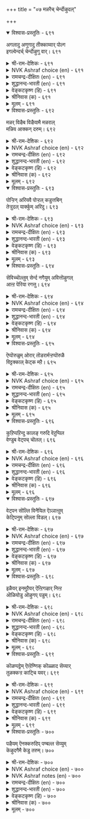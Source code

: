 +++
title = "०७ मन्नरैच् चेर्न्दॊऴुदल्"

+++


<details open><summary>विश्वास-प्रस्तुतिः - ६९१</summary>

अगलादु अणुगादु तीक्काय्वार् पोल्ग  
इगल्वेन्दर्च् चेर्न्दॊऴुगु वार्।       ६९१
</details>

<details><summary>श्री-राम-देशिकः - ६९१</summary>

अधिकारः ७०. राजसेवा  
सचिवो नातिदूरे स्यात् राज्ञो नात्यन्तसन्निधौ ।  
शैत्यबाधानिवृत्त्यर्थं यथाग्निकटं गतः ॥ ६९१॥
</details>

<details><summary>NVK Ashraf choice (en) - ६९१</summary>

०६९१
Courtiers round a king, like men before a fire,
Should be neither too far nor too near.
(P.S. Sundaram)
</details>

<details><summary>रामचन्द्र-दीक्षितः (en) - ६९१</summary>

691\. akalātu, aṇukātu, tīk kāyvār pōlka-  
ikal vēntarc cērntu oḻukuvār.  
691\. Those who personally serve the monarch do not go too near him or too far away from him, like those who warm themselves by the fire side.  
</details>

<details><summary>शुद्धानन्द-भारती (en) - ६९१</summary>

1\. அகலாது அணுகாது தீக்காய்வார் போல்க  
இகல்வேந்தர்ச் சேர்ந்தொழுகு வார்.  
Move with hostile kings as with fire  
Not coming close nor going far.        691  
</details>

<details><summary>वेङ्कटकृष्ण (हि) - ६९१</summary>

691
दूर न पास न रह यथा, तापों उसी प्रकार ।  
भाव-बदलते भूप से, करना है व्यवहार ॥
</details>

<details><summary>श्रीनिवास (क) - ६९१</summary>

691. विचित्रवागि वर्तिसुव राजरन्नु सेरि बाळुव मन्त्रिगळु, (चळियल्लि) बॆङ्कि कायिसुववरन्तॆ, हॆच्चु निकटवागिरदॆयू,
हॆच्चु दूरवागिरदॆयू इरबेकु.

</details>

<details><summary>मूलम् - ६९१</summary>

अगलादु अणुगादु तीक्काय्वार् पोल्ग
इगल्वेन्दर्च् चेर्न्दॊऴुगु वार्। ६९१
</details>

<details open><summary>विश्वास-प्रस्तुतिः - ६९२</summary>

मन्नर् विऴैब विऴैयामै मन्नराल्  
मन्निय आक्कन् दरुम्।       ६९२
</details>

<details><summary>श्री-राम-देशिकः - ६९२</summary>

राजवाञ्छितवस्तूनि स्वयं लब्धुमानिच्छते ।  
मान्त्रिणे पार्थिवो दद्यादखिलं तेन वाञ्छितम् ॥ ६९२॥
</details>

<details><summary>NVK Ashraf choice (en) - ६९२</summary>

०६९२
The way to gain gifts from a king
Is not to covet what he covets.
(P.S. Sundaram)
</details>

<details><summary>रामचन्द्र-दीक्षितः (en) - ६९२</summary>

692\. maṉṉar viḻaipa viḻaiyāmai, maṉṉarāṉ  
maṉṉiya ākkam tarum.

692\. Not to covet those things which are desired by the monarch produce lasting wealth.  
</details>

<details><summary>शुद्धानन्द-भारती (en) - ६९२</summary>

2\. மன்னர் விழைப விழையாமை மன்னரால்  
மன்னிய ஆக்கம் தரும்.  
Crave not for things which kings desire  
This brings thee their fruitful favour.        692  
</details>

<details><summary>वेङ्कटकृष्ण (हि) - ६९२</summary>

692
राजा को जो प्रिय रहें, उनकी हो नहिं चाह ।  
उससे स्थायी संपदा, दिलायगा नरनाह ॥
</details>

<details><summary>श्रीनिवास (क) - ६९२</summary>

692. अरसरन्नु कूडिबाळुववरु अरसरु बयसिद वस्तुगळन्नु तावु बयसदिद्दल्लि, अरसरिन्दले नॆलॆयाद ऐश्वर्यवन्नु
पडॆदु बाळुत्तारॆ.

</details>

<details><summary>मूलम् - ६९२</summary>

मऩ्ऩर् विऴैब विऴैयामै मऩ्ऩराल्
मऩ्ऩिय आक्कन् दरुम्। ६९२
</details>

<details open><summary>विश्वास-प्रस्तुतिः - ६९३</summary>

पोऱ्ऱिन् अरियवै पोऱ्ऱल् कडुत्तबिन्  
तेऱ्ऱुदल् यार्क्कुम् अरिदु।       ६९३
</details>

<details><summary>श्री-राम-देशिकः - ६९३</summary>

आत्मरक्षणवाञ्छा चेत् राजाप्रीतिं तु मा भज ।  
अप्रसन्ने महिपाले न शक्यं तस्य सान्त्वनम् ॥ ६९३॥
</details>

<details><summary>NVK Ashraf choice (en) - ६९३</summary>

०६९३
Beware and ward off faults.
Suspicion once aroused is hard to clear. *
(P.S. Sundaram)
</details>

<details><summary>रामचन्द्र-दीक्षितः (en) - ६९३</summary>

693\. pōṟṟiṉ ariyavai pōṟṟal-kaṭuttapiṉ,  
tēṟṟutal yārkkum aritu.

693\. To save himself a minister must avoid gross faults, for it is difficult to please, once being found fault with.  
</details>

<details><summary>शुद्धानन्द-भारती (en) - ६९३</summary>

3\. போற்றின் அரியவை போற்றல் கடுத்தபின்  
தேற்றுதல் யார்க்கும் அரிது.  
Guard thyself from petty excess  
Suspected least, there's no redress.        693  
</details>

<details><summary>वेङ्कटकृष्ण (हि) - ६९३</summary>

693
यदि बचना है तो बचो, दोषों से विकराल ।  
समाधान सभव नहीं, शक करते नरपाल ॥
</details>

<details><summary>श्रीनिवास (क) - ६९३</summary>

693. (अरसनन्नु सेरि बाळुववरु) तम्मन्नु कादुकॊळ्ळबेकादरॆ, तीव्रवाद तप्पुगळु सम्भविसदन्तॆ ऎच्चरिकॆयिन्दिरबेकु.
ऒम्मॆ (अरसन) संशयक्कॆ ईडादरॆ, अदन्नु तिळियागुवन्तॆ बगॆहरिसुवुदु यारिगू साध्य.

</details>

<details><summary>मूलम् - ६९३</summary>

पोऱ्ऱिऩ् अरियवै पोऱ्ऱल् कडुत्तबिऩ्
तेऱ्ऱुदल् यार्क्कुम् अरिदु। ६९३
</details>

<details open><summary>विश्वास-प्रस्तुतिः - ६९४</summary>

सॆविच्चॊल्लुम् सेर्न्द नगैयुम् अवित्तॊऴुगल्  
आऩ्ऱ पॆरिया रगत्तु।       ६९४
</details>

<details><summary>श्री-राम-देशिकः - ६९४</summary>

राज्ञि पश्यति चान्येषां श्रोत्रयोर्गुप्तभाषणम् ।  
सहान्यैर्हास्यवचनं प्रयोक्तव्यं न मन्त्रिणा ॥ ६९४॥
</details>

<details><summary>NVK Ashraf choice (en) - ६९४</summary>

०६९४
Whisper not, nor exchange smiles,
Amidst illustrious august men. *
( Shuddhananda Bharatiar)
</details>

<details><summary>रामचन्द्र-दीक्षितः (en) - ६९४</summary>

694\. cevic collum, cērnta nakaiyum, avittu oḻukal-  
āṉṟa periyār akattu!.

694\. In the presence of the great avoid whispering and smiling.  
</details>

<details><summary>शुद्धानन्द-भारती (en) - ६९४</summary>

4\. செவிச்சொல்லும் சேர்ந்த நகையும் அவித்தொழுகல்  
ஆன்ற பெரியா ரகத்து.  
Whisper not; nor smile exchange  
Amidst august men's assemblage.        694  
</details>

<details><summary>वेङ्कटकृष्ण (हि) - ६९४</summary>

694
कानाफूसी साथ ही, हँसी अन्य के साथ ।  
महाराज के साथ में, छोड़ो इनका साथ ॥
</details>

<details><summary>श्रीनिवास (क) - ६९४</summary>

694. बलशालिगळाद अरसर सम्मुखदल्लि, बेरॊब्बरॊन्दिगॆ किवियल्लि पिसुगुट्टुवुदागली, नगॆयाडुवुदागली
माडदन्तॆ नडॆदुकॊळ्ळबेकु.

</details>

<details><summary>मूलम् - ६९४</summary>

सॆविच्चॊल्लुम् सेर्न्द नगैयुम् अवित्तॊऴुगल्
आऩ्ऱ पॆरिया रगत्तु। ६९४
</details>

<details open><summary>विश्वास-प्रस्तुतिः - ६९५</summary>

ऎप्पॊरुळुम् ओरार् तॊडरार्मऱ्ऱप्पॊरुळै  
विट्टक्काल् केट्क मऱै।       ६९५
</details>

<details><summary>श्री-राम-देशिकः - ६९५</summary>

रहस्यं भाषते राजा यद्यन्येर्नैव तच्छुणु ।  
प्रश्नं न कुर्यात् किं वेति तेनोक्तं चेत् तदा श‍ृणु ॥ ६९५॥
</details>

<details><summary>NVK Ashraf choice (en) - ६९५</summary>

०६९५
Don't eavesdrop or pursue a king's secret.
Rather listen when secrets are revealed. *
(P.S. Sundaram), (Satguru Subramuniyaswami)
</details>

<details><summary>रामचन्द्र-दीक्षितः (en) - ६९५</summary>

695\. ep poruḷum ōrār, toṭarār, maṟṟu ap poruḷai  
viṭṭakkāl kēṭka, maṟai!.

695\. Let not the minister lend ear to the king’s secret or be inquisitive to know it. But let him listen to it when the king reveals it.  
</details>

<details><summary>शुद्धानन्द-भारती (en) - ६९५</summary>

5\. எப்பொருளும் ஓரார் தொடரார்மற் றப்பொருளை  
விட்டக்கால் கேட்க மறை.  
Hear not, ask not the king's secret  
Hear only when he lets it out.        695  
</details>

<details><summary>वेङ्कटकृष्ण (हि) - ६९५</summary>

695
छिपे सुनो मत भेद को, पूछो मत 'क्या बात' ।  
प्रकट करे यदि नृप स्वयं, तो सुन लो वह बात ॥
</details>

<details><summary>श्रीनिवास (क) - ६९५</summary>

695. अरसरु, रहस्यवागि मातनाडुवाग मन्त्रिगळुयाव विषयवन्नागली, कद्दु केळदॆ, प्रश्नॆगळ मळॆसुरिसदॆ, आ
विषयवन्नु अवरे प्रकटवागि हेळुवाग केळि तिळिदुकॊळ्ळुवुदे धर्म.

</details>

<details><summary>मूलम् - ६९५</summary>

ऎप्पॊरुळुम् ओरार् तॊडरार्मऱ् ऱप्पॊरुळै
विट्टक्काल् केट्क मऱै। ६९५
</details>

<details open><summary>विश्वास-प्रस्तुतिः - ६९६</summary>

कुऱिप्पऱिन्दु कालङ् गरुदि वॆऱुप्पिल  
वेण्डुब वेट्पच् चॊलल्।       ६९६
</details>

<details><summary>श्री-राम-देशिकः - ६९६</summary>

ज्ञात्वेङ्गितं च कालं च भूपतेर्यत्तु वाञ्छितम् ।  
अनिराकरणीयं तत् मन्त्री बूयान्मनोहरम् ॥ ६९६॥
</details>

<details><summary>NVK Ashraf choice (en) - ६९६</summary>

०६९६
Know his mood, consider the moment,
Avoid the unpleasant and speak the needful.
(N.V.K. Ashraf)
</details>

<details><summary>रामचन्द्र-दीक्षितः (en) - ६९६</summary>

696\. kuṟippu aṟintu, kālam karuti, veṟuppu ila  
vēṇṭupa, vēṭpac colal!.

696\. Watch the mood of the monarch. Talk to him pleasantly and inoffensively.  
</details>

<details><summary>शुद्धानन्द-भारती (en) - ६९६</summary>

6\. குறிப்பறிந்து காலம் கருதி வெறுப்பில்  
வேண்டுப வேட்பச் சொலல்.  
Discern his mood and time and tell  
No dislikes but what king likes well.        696  
</details>

<details><summary>वेङ्कटकृष्ण (हि) - ६९६</summary>

696
भाव समझ समयज्ञ हो, छोड़ घृणित सब बात ।  
नृप-मनचाहा ढंग से, कह आवश्यक बात ॥
</details>

<details><summary>श्रीनिवास (क) - ६९६</summary>

696. अरसर सञ्ज्ञॆयन्नु अरितु, तक्क कालवन्नु ऎदुरुनोडि, अहितवागदन्तॆ, अपेक्षॆपडुव सङ्गतिगळन्नु (अवरिगॆ)
इष्टवागुवन्तॆ हेळबेकु.

</details>

<details><summary>मूलम् - ६९६</summary>

कुऱिप्पऱिन्दु कालङ् गरुदि वॆऱुप्पिल
वेण्डुब वेट्पच् चॊलल्। ६९६
</details>

<details open><summary>विश्वास-प्रस्तुतिः - ६९७</summary>

वेट्पन सॊल्लि विनैयिल ऎञ्ञाऩ्ऱुम्  
केट्पिनुम् सॊल्ला विडल्।       ६९७
</details>

<details><summary>श्री-राम-देशिकः - ६९७</summary>

पृष्टोऽप्यर्थसम्युक्तं वाक्यं बूयान्महीपतौ ।  
पृष्टोऽपि व्यर्थवचनं न वदेत् सचिव ः स्वयम् ॥ ६९७॥
</details>

<details><summary>NVK Ashraf choice (en) - ६९७</summary>

०६९७
Tell the useful and even when asked
Avoid always the useless.
(P.S. Sundaram)
</details>

<details><summary>रामचन्द्र-दीक्षितः (en) - ६९७</summary>

697\. vēṭpaṉa colli, viṉai ila eññāṉṟum  
kēṭpiṉum, collā viṭal!.

697\. Speak desirable things though unasked, but abstain from profitless talk although solicited by him.  
</details>

<details><summary>शुद्धानन्द-भारती (en) - ६९७</summary>

7\. வேட்பன சொல்லி வினையில எஞ்ஞான்றும்  
கேட்பினும் சொல்லா விடல்.  
Tell pleasing things; and never tell  
Even if pressed what is futile.        697  
</details>

<details><summary>वेङ्कटकृष्ण (हि) - ६९७</summary>

697
नृप से वांछित बात कह, मगर निरर्थक बात ।  
पूछें तो भी बिन कहे, सदा त्याग वह बात ॥
</details>

<details><summary>श्रीनिवास (क) - ६९७</summary>

697. अरसरु इष्टपदुवन्थ सङ्गतिगळन्नु (मात्र) हेळि, अनुपयुक्त विषयगळन्नु अवरे केळिदरू यावागले आगलि,
हेळदिरबेकु.

</details>

<details><summary>मूलम् - ६९७</summary>

वेट्पऩ सॊल्लि विऩैयिल ऎञ्ञाऩ्ऱुम्
केट्पिऩुम् सॊल्ला विडल्। ६९७
</details>

<details open><summary>विश्वास-प्रस्तुतिः - ६९८</summary>

इळैयर् इनमुऱैयर् ऎऩ्ऱिगऴार् निऩ्ऱ  
ऒळियोडु ऒऴुगप् पडुम्।       ६९८
</details>

<details><summary>श्री-राम-देशिकः - ६९८</summary>

''कनिष्ठो वयसा बन्धुभूतोऽय'' मिति भूपतौ ।  
निर्लक्ष्यभावमुत्सृज्य दीयतां स्थानगौरवम् ॥ ६९८॥
</details>

<details><summary>NVK Ashraf choice (en) - ६९८</summary>

०६९८
Don't treat him lightly as young or kin
But act as befits his splendour.
(P.S. Sundaram)
</details>

<details><summary>रामचन्द्र-दीक्षितः (en) - ६९८</summary>

698\. 'iḷaiyar, iṉa muṟaiyar' eṉṟu ikaḻār, niṉṟa  
oḷiyoṭu oḻukappaṭum.

698\. Do not disrespect a king on the ground of age or kinship, but behave as befits his royalty.  
</details>

<details><summary>शुद्धानन्द-भारती (en) - ६९८</summary>

8\. இளையர் இனமுறையர் என்றிகழார் நின்ற  
ஒளியோடு ஒழுகப் படும்.  
As young and kinsman do not slight;  
Look with awe king's light and might.        698  
</details>

<details><summary>वेङ्कटकृष्ण (हि) - ६९८</summary>

698
‘छोटे हैं, ये बन्धु हैं’, यों नहिं कर अपमान ।  
किया जाय नरपाल का, देव तुल्य सम्मान ॥
</details>

<details><summary>श्रीनिवास (क) - ६९८</summary>

698. अरसनु "ननगिन्त किरियनु, हत्तिरद सम्बन्धि" ऎन्दु अवनन्नु कीळु माडदॆ, अरसन स्थानक्कॆ मन्नणॆयित्तु नॆलॆयाद
विवेचनॆयिन्द नडॆदुकॊळ्ळबेकु.

</details>

<details><summary>मूलम् - ६९८</summary>

इळैयर् इऩमुऱैयर् ऎऩ्ऱिगऴार् निऩ्ऱ
ऒळियोडु ऒऴुगप् पडुम्। ६९८
</details>

<details open><summary>विश्वास-प्रस्तुतिः - ६९९</summary>

कॊळप्पट्टेम् ऎऩ्ऱॆण्णिक् कॊळ्ळाद सॆय्यार्  
तुळक्कऱ्ऱ काट्चि यवर्।       ६९९
</details>

<details><summary>श्री-राम-देशिकः - ६९९</summary>

राजविश्वासपात्रोऽहमित्यनेनैव हेतुना ।  
अनिष्टं भूपतेर्नैव कुर्यान्मन्त्री विशुद्धधीः ॥ ६९९॥
</details>

<details><summary>NVK Ashraf choice (en) - ६९९</summary>

०६९९
Those with unwavering vision
Do not misuse their privileges and do wrong.
(N.V.K. Ashraf), (J. Narayanaswamy)
</details>

<details><summary>रामचन्द्र-दीक्षितः (en) - ६९९</summary>

699\. 'koḷappaṭṭēm' eṉṟu eṇṇi, koḷḷāta ceyyār-  
tuḷakku aṟṟa kāṭciyavar.

699\. Men of high intelligence, respected by a king will not indulge in things revolting to him.  
</details>

<details><summary>शुद्धानन्द-भारती (en) - ६९९</summary>

9\. கொளப்பட்டேம் என்றெண்ணிக் கொள்ளாத செய்யார்  
துளக்கற்ற காட்சி யவர்.  
The clear-visioned do nothing base  
Deeming they have the monarch's grace.        699  
</details>

<details><summary>वेङ्कटकृष्ण (हि) - ६९९</summary>

699
‘नृप के प्रिय हम बन गये’, ऐसा कर सुविचार ।  
जो हैं निश्चल बुद्धि के, करें न अप्रिय कार ॥
</details>

<details><summary>श्रीनिवास (क) - ६९९</summary>

699. दृढवाद मनस्सुळ्ळवरु, तावु अरसरिगॆ बेकादवरॆन्दु नॆनॆदु अवरिगॆ इष्टवागदन्थ कॆलसगळन्नु माडुवुदिल्ल.

</details>

<details><summary>मूलम् - ६९९</summary>

कॊळप्पट्टेम् ऎऩ्ऱॆण्णिक् कॊळ्ळाद सॆय्यार्
तुळक्कऱ्ऱ काट्चि यवर्। ६९९
</details>

<details open><summary>विश्वास-प्रस्तुतिः - ७००</summary>

पऴैयम् ऎनक्करुदिप् पण्बल्ल सॆय्युम्  
कॆऴुदगैमै केडु तरुम्।       ७००
</details>

<details><summary>श्री-राम-देशिकः - ७००</summary>

''चिरात् परिचितो राजा ममे''ति ममतापरः ।  
मन्त्री स्वातन्त्र्यमालम्ब्य नानिष्टं कार्यमाचरेत् ॥ ७००॥
</details>

<details><summary>NVK Ashraf choice (en) - ७००</summary>

०७००
Unworthy acts under the trust of old friendship
Lead to ruinous woes.
(J. Narayanaswamy)
</details>

<details><summary>NVK Ashraf notes (en) - ७००</summary>

७००. In couplet ८०५ Valluvar says "When friends hurt, attribute it to either ignorance or privileges of friendship" * - (Satguru Subramuniyaswami)
</details>

<details><summary>रामचन्द्र-दीक्षितः (en) - ७००</summary>

700\. paḻaiyam eṉak karuti, paṇpu alla ceyyum  
keḻutakaimai kēṭu tarum.

700\. To take liberty under the cover of old acquaintance and do unwanted things is to court ill.  
</details>

<details><summary>शुद्धानन्द-भारती (en) - ७००</summary>

10\. பழையம் எனக்கருதிப் பண்பல்ல செய்யும்  
கெழுதகைமை கேடு தரும்.  
Worthless acts based on friendship old  
Shall spell ruin and woe untold.        700  
</details>

<details><summary>वेङ्कटकृष्ण (हि) - ७००</summary>

700
‘चिरपरिचित हैं’, यों समझ, नृप से दुर्व्यवहार ।  
करने का अधिकार तो, करता हानि अपार ॥
</details>

<details><summary>श्रीनिवास (क) - ७००</summary>

700. नावु अरसरिगॆ तुम्ब सलिगॆयुळ्ळवरॆन्दु भाविसि, प्रयोजनविल्लद कॆलसगळन्नु माडिदरॆ, अन्थ सलिगॆ केडन्नु
तरुत्तदॆ.
</details>

<details><summary>मूलम् - ७००</summary>

पऴैयम् ऎऩक्करुदिप् पण्बल्ल सॆय्युम्
कॆऴुदगैमै केडु तरुम्। ७००
</details>

